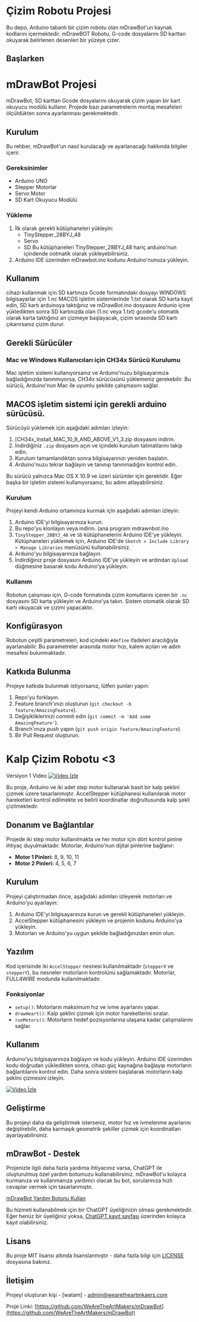 # Çizim Robotu Projesi

Bu depo, Arduino tabanlı bir çizim robotu olan mDrawBot'un kaynak kodlarını içermektedir. mDrawBOT Robotu, G-code dosyalarını SD karttan okuyarak belirlenen desenleri bir yüzeye çizer.

## Başlarken

# mDrawBot Projesi

mDrawBot, SD karttan Gcode dosyalarını okuyarak çizim yapan bir kart okuyucu modülü kullanır. Projede bazı parametrelerin montaj mesafeleri ölçüldükten sonra ayarlanması gerekmektedir.

## Kurulum

Bu rehber, mDrawBot'un nasıl kurulacağı ve ayarlanacağı hakkında bilgiler içerir.

### Gereksinimler

- Arduino UNO
- Stepper Motorlar
- Servo Motor
- SD Kart Okuyucu Modülü

### Yükleme

1. İlk olarak gerekli kütüphaneleri yükleyin:
   - TinyStepper_28BYJ_48
   - Servo
   - SD
     Bu kütüphaneleri TinyStepper_28BYJ_48 hariç arduino'nun içindende ootmatik olarak yükleyebilirsiniz.
2. Arduino IDE üzerinden mDrawbot.ino kodunu Arduino'nunuza yükleyin.

## Kullanım

cihazı kullanmak için SD kartınıza Gcode formatındaki dosyayı WINDOWS bilgisayarlar için 1.nc MACOS işletim sistemlerinde 1.txt olarak SD karta kayıt edin, SD kartı arduinoya taktığınız ve mDrawBot.ino dosyasını Ardunio içine yükledikten sonra SD kartınızda olan (1.nc veya 1.txt) gcode'u otomatik olarak karta taktığınız an çizmeye başlayacak, çizim sırasında SD kartı çıkarırsanız çizim durur. 

## Gerekli Sürücüler

### Mac ve Windows Kullanıcıları için CH34x Sürücü Kurulumu

Mac işletim sistemi kullanıyorsanız ve Arduino'nuzu bilgisayarınıza bağladığınızda tanınmıyorsa, CH34x sürücüsünü yüklemeniz gerekebilir. Bu sürücü, Arduino'nun Mac ile uyumlu şekilde çalışmasını sağlar.

## MACOS işletim sistemi için gerekli arduino sürücüsü.

Sürücüyü yüklemek için aşağıdaki adımları izleyin:

1. [CH34x_Install_MAC_10_9_AND_ABOVE_V1_3.zip dosyasını indirin.
2. İndirdiğiniz `.zip` dosyasını açın ve içindeki kurulum talimatlarını takip edin.
3. Kurulum tamamlandıktan sonra bilgisayarınızı yeniden başlatın.
4. Arduino'nuzu tekrar bağlayın ve tanınıp tanınmadığını kontrol edin.

Bu sürücü yalnızca Mac OS X 10.9 ve üzeri sürümler için gereklidir. Eğer başka bir işletim sistemi kullanıyorsanız, bu adımı atlayabilirsiniz.

### Kurulum

Projeyi kendi Arduino ortamınıza kurmak için aşağıdaki adımları izleyin:

1. Arduino IDE'yi bilgisayarınıza kurun.
2. Bu repo'yu klonlayın veya indirin. (ana program mdrawnbot.ino
3. `TinyStepper_28BYJ_48` ve `SD` kütüphanelerini Arduino IDE'ye yükleyin. Kütüphaneleri yüklemek için, Arduino IDE'de `Sketch > Include Library > Manage Libraries` menüsünü kullanabilirsiniz.
4. Arduino'yu bilgisayarınıza bağlayın.
5. İndirdiğiniz proje dosyasını Arduino IDE'ye yükleyin ve ardından `Upload` düğmesine basarak kodu Arduino'ya yükleyin.
   
### Kullanım

Robotun çalışması için, G-code formatında çizim komutlarını içeren bir `.nc` dosyasını SD karta yükleyin ve Arduino'ya takın. Sistem otomatik olarak SD kartı okuyacak ve çizimi yapacaktır.

## Konfigürasyon

Robotun çeşitli parametreleri, kod içindeki `#define` ifadeleri aracılığıyla ayarlanabilir. Bu parametreler arasında motor hızı, kalem açıları ve adım mesafesi bulunmaktadır.

## Katkıda Bulunma

Projeye katkıda bulunmak istiyorsanız, lütfen şunları yapın:
1. Repo'yu forklayın.
2. Feature branch'ınızı oluşturun (`git checkout -b feature/AmazingFeature`).
3. Değişikliklerinizi commit edin (`git commit -m 'Add some AmazingFeature'`).
4. Branch'ınıza push yapın (`git push origin feature/AmazingFeature`).
5. Bir Pull Request oluşturun.

# Kalp Çizim Robotu <3 

Versiyon 1 Video
[![Video İzle](https://wearetheartmakers.com/us/images/2024/04/18/mq3.jpg)](https://youtu.be/jPZAvzi2Hsk "Videoyu İzlemek İçin Tıklayın!")

Bu proje, Arduino ve iki adet step motor kullanarak basit bir kalp şeklini çizmek üzere tasarlanmıştır. AccelStepper kütüphanesi kullanılarak motor hareketleri kontrol edilmekte ve belirli koordinatlar doğrultusunda kalp şekli çizilmektedir.

## Donanım ve Bağlantılar

Projede iki step motor kullanılmakta ve her motor için dört kontrol pinine ihtiyaç duyulmaktadır. Motorlar, Arduino'nun dijital pinlerine bağlanır:

- **Motor 1 Pinleri:** 8, 9, 10, 11
- **Motor 2 Pinleri:** 4, 5, 6, 7

## Kurulum

Projeyi çalıştırmadan önce, aşağıdaki adımları izleyerek motorları ve Arduino'yu ayarlayın:

1. Arduino IDE'yi bilgisayarınıza kurun ve gerekli kütüphaneleri yükleyin.
2. AccelStepper kütüphanesini yükleyin ve projenin kodunu Arduino'ya yükleyin.
3. Motorları ve Arduino'yu uygun şekilde bağladığınızdan emin olun.

## Yazılım

Kod içerisinde iki `AccelStepper` nesnesi kullanılmaktadır (`stepperX` ve `stepperY`), bu nesneler motorların kontrolünü sağlamaktadır. Motorlar, FULL4WIRE modunda kullanılmaktadır.

### Fonksiyonlar

- `setup()`: Motorların maksimum hız ve ivme ayarlarını yapar.
- `drawHeart()`: Kalp şeklini çizmek için motor hareketlerini sıralar.
- `runMotors()`: Motorların hedef pozisyonlarına ulaşana kadar çalışmalarını sağlar.

## Kullanım

Arduino'yu bilgisayarınıza bağlayın ve kodu yükleyin. Arduino IDE üzerinden kodu doğrudan yükledikten sonra, cihazı güç kaynağına bağlayıp motorların bağlantılarını kontrol edin. Daha sonra sistemi başlatarak motorların kalp şeklini çizmesini izleyin.

[![Video İzle](https://wearetheartmakers.com/us/images/2024/04/20/MDB.webp)](https://youtu.be/jPZAvzi2Hsk "Videoyu İzlemek İçin Tıklayın!")

## Geliştirme

Bu projeyi daha da geliştirmek isterseniz, motor hız ve ivmelenme ayarlarını değiştirebilir, daha karmaşık geometrik şekiller çizmek için koordinatları ayarlayabilirsiniz.

## mDrawBot -  Destek

Projenizle ilgili daha fazla yardıma ihtiyacınız varsa, ChatGPT ile oluşturulmuş özel yardım botumuzu kullanabilirsiniz. mDrawBot'u kolayca kurmanıza ve kullanmanıza yardımcı olacak bu bot, sorularınıza hızlı cevaplar vermek için tasarlanmıştır.

[mDrawBot Yardım Botunu Kullan](https://chat.openai.com/g/g-z5sewy5xD-watam-drawbot)

Bu hizmeti kullanabilmek için bir ChatGPT üyeliğinizin olması gerekmektedir. Eğer henüz bir üyeliğiniz yoksa, [ChatGPT kayıt sayfası](https://chat.openai.com/signup) üzerinden kolayca kayıt olabilirsiniz.


## Lisans

Bu proje MIT lisansı altında lisanslanmıştır - daha fazla bilgi için [LICENSE](LICENSE.md) dosyasına bakınız.

## İletişim

Projeyi oluşturan kişi - [watam] - admin@wearetheartmkaers.com

Proje Linki: [https://github.com/WeAreTheArtMakers/mDrawBot](https://github.com/WeAreTheArtMakers/mDrawBot)

